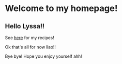 # Welcome to my homepage! 
## Hello Lyssa!!

See [here](https://07hvw.github.io/odin-recipes/) for my recipes!

Ok that's all for now liao!!

Bye bye!
Hope you enjoy yourself ahh!
